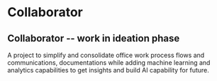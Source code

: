 # Collaborator
<h2>Collaborator -- work in ideation phase</h2> 

A project to simplify and consolidate office work process flows and communications, documentations while adding machine learning and analytics capabilities to get insights and build AI capability for future.

